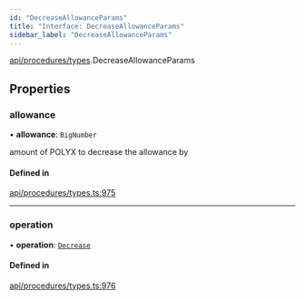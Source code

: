 ```yaml
---
id: "DecreaseAllowanceParams"
title: "Interface: DecreaseAllowanceParams"
sidebar_label: "DecreaseAllowanceParams"
---
```


[api/procedures/types](../../../../../modules/API/Procedures/Types/Types.md).DecreaseAllowanceParams

## Properties

### allowance

• **allowance**: `BigNumber`

amount of POLYX to decrease the allowance by

#### Defined in

[api/procedures/types.ts:975](https://github.com/PolymeshAssociation/polymesh-sdk/blob/b6f9fb883/src/api/procedures/types.ts#L975)

___

### operation

• **operation**: [`Decrease`](../../../../../enums/API/Procedures/Types/AllowanceOperation/AllowanceOperation.md#decrease)

#### Defined in

[api/procedures/types.ts:976](https://github.com/PolymeshAssociation/polymesh-sdk/blob/b6f9fb883/src/api/procedures/types.ts#L976)
